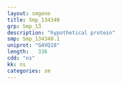 ```yaml
---
layout: smgene
title: Smp_134340
grp: Smp_13
description: "hypothetical protein"
smp: Smp_134340.1
uniprot: "G4VQ18"
length:   336
cdd: "ns"
kk: ns
categories: sm
---
```

